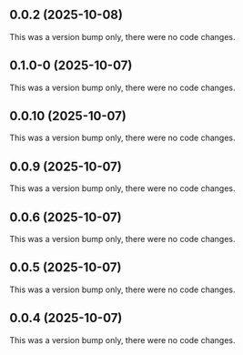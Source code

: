 ## 0.0.2 (2025-10-08)

This was a version bump only, there were no code changes.

## 0.1.0-0 (2025-10-07)

This was a version bump only, there were no code changes.

## 0.0.10 (2025-10-07)

This was a version bump only, there were no code changes.

## 0.0.9 (2025-10-07)

This was a version bump only, there were no code changes.

## 0.0.6 (2025-10-07)

This was a version bump only, there were no code changes.

## 0.0.5 (2025-10-07)

This was a version bump only, there were no code changes.

## 0.0.4 (2025-10-07)

This was a version bump only, there were no code changes.